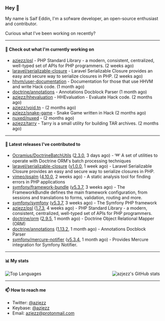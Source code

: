 ### Hey 👋

My name is Saif Eddin, I'm a sofware developer, an open-source enthusiast and contributor.

Curious what I've been working on recently?

---

#### 👷 Check out what I'm currently working on

- [azjezz/psl](https://github.com/azjezz/psl) - PHP Standard Library - a modern, consistent, centralized, well-typed set of APIs for PHP programmers. (2 weeks ago)
- [laravel/serializable-closure](https://github.com/laravel/serializable-closure) - Laravel Serializable Closure provides an easy and secure way to serialize closures in PHP. (2 weeks ago)
- [hhvm/user-documentation](https://github.com/hhvm/user-documentation) - Documentation for those that use HHVM and write Hack code. (1 month ago)
- [doctrine/annotations](https://github.com/doctrine/annotations) - Annotations Docblock Parser (1 month ago)
- [azjezz/hhevaluation](https://github.com/azjezz/hhevaluation) - HHEvaluation - Evaluate Hack code. (2 months ago)
- [azjezz/void.tn](https://github.com/azjezz/void.tn) -  (2 months ago)
- [azjezz/snake-game](https://github.com/azjezz/snake-game) - Snake Game written in Hack (2 months ago)
- [nuxed/nuxed](https://github.com/nuxed/nuxed) -  (2 months ago)
- [azjezz/tarry](https://github.com/azjezz/tarry) - Tarry is a small utility for building TAR archives. (2 months ago)

---

#### 🔭 Latest releases I've contributed to

- [Ocramius/DoctrineBatchUtils](https://github.com/Ocramius/DoctrineBatchUtils) ([2.3.0](https://github.com/Ocramius/DoctrineBatchUtils/releases/tag/2.3.0), 3 days ago) - :loop: A set of utilities to operate with Doctrine ORM&#39;s batch processing techniques
- [laravel/serializable-closure](https://github.com/laravel/serializable-closure) ([v1.0.0](https://github.com/laravel/serializable-closure/releases/tag/v1.0.0), 1 week ago) - Laravel Serializable Closure provides an easy and secure way to serialize closures in PHP.
- [vimeo/psalm](https://github.com/vimeo/psalm) ([4.10.0](https://github.com/vimeo/psalm/releases/tag/4.10.0), 2 weeks ago) - A static analysis tool for finding errors in PHP applications
- [symfony/framework-bundle](https://github.com/symfony/framework-bundle) ([v5.3.7](https://github.com/symfony/framework-bundle/releases/tag/v5.3.7), 3 weeks ago) - The FrameworkBundle defines the main framework configuration, from sessions and translations to forms, validation, routing and more.
- [symfony/symfony](https://github.com/symfony/symfony) ([v5.3.7](https://github.com/symfony/symfony/releases/tag/v5.3.7), 3 weeks ago) - The Symfony PHP framework
- [azjezz/psl](https://github.com/azjezz/psl) ([1.7.3](https://github.com/azjezz/psl/releases/tag/1.7.3), 4 weeks ago) - PHP Standard Library - a modern, consistent, centralized, well-typed set of APIs for PHP programmers.
- [doctrine/orm](https://github.com/doctrine/orm) ([2.9.5](https://github.com/doctrine/orm/releases/tag/2.9.5), 1 month ago) - Doctrine Object Relational Mapper (ORM)
- [doctrine/annotations](https://github.com/doctrine/annotations) ([1.13.2](https://github.com/doctrine/annotations/releases/tag/1.13.2), 1 month ago) - Annotations Docblock Parser
- [symfony/mercure-notifier](https://github.com/symfony/mercure-notifier) ([v5.3.4](https://github.com/symfony/mercure-notifier/releases/tag/v5.3.4), 1 month ago) - Provides Mercure integration for Symfony Notifier.

---

#### 📊 My stats

<img align="right" alt="azjezz's GitHub stats" src="https://github-readme-stats.vercel.app/api?username=azjezz&count_private=1&show_icons=true&" />

![Top Languages](https://github-readme-stats.vercel.app/api/top-langs/?username=azjezz)

---

#### 📫 How to reach me

- Twitter: [@azjezz](https://twitter.com/azjezz)
- Keybase: [@azjezz](https://keybase.io/azjezz)
- Email: [azjezz@protonmail.com](mailto://azjezz@protonmail.com)
